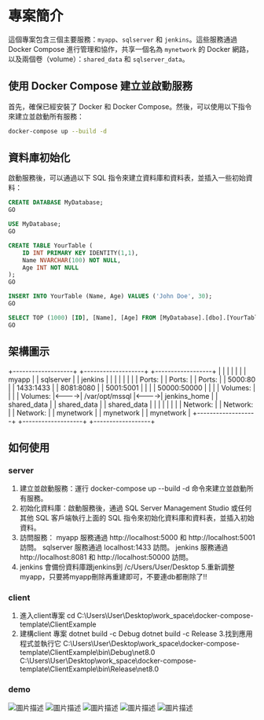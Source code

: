 # 專案簡介

這個專案包含三個主要服務：`myapp`、`sqlserver` 和 `jenkins`。這些服務通過 Docker Compose 進行管理和協作，共享一個名為 `mynetwork` 的 Docker 網路，以及兩個卷（volume）：`shared_data` 和 `sqlserver_data`。

## 使用 Docker Compose 建立並啟動服務

首先，確保已經安裝了 Docker 和 Docker Compose。然後，可以使用以下指令來建立並啟動所有服務：

```sh
docker-compose up --build -d

```

## 資料庫初始化

啟動服務後，可以通過以下 SQL 指令來建立資料庫和資料表，並插入一些初始資料：

``` sql
CREATE DATABASE MyDatabase;
GO

USE MyDatabase;
GO

CREATE TABLE YourTable (
    ID INT PRIMARY KEY IDENTITY(1,1),
    Name NVARCHAR(100) NOT NULL,
    Age INT NOT NULL
);
GO

INSERT INTO YourTable (Name, Age) VALUES ('John Doe', 30);
GO

SELECT TOP (1000) [ID], [Name], [Age] FROM [MyDatabase].[dbo].[YourTable];
GO
```

## 架構圖示

+-------------------+      +-------------------+      +------------------+ 
|                   |      |                   |      |                  | 
|      myapp        |      |     sqlserver     |      |      jenkins     | 
|                   |      |                   |      |                  | 
|   Ports:          |      |   Ports:          |      |   Ports:         | 
|    5000:80        |      |    1433:1433      |      |    8081:8080     | 
|    5001:5001      |      |                   |      |    50000:50000   | 
|                   |      |   Volumes:        |      |                  | 
|   Volumes:        |<---->|   /var/opt/mssql  |<---->|   jenkins_home   | 
|    shared_data    |      |   shared_data     |      |   shared_data    | 
|                   |      |                   |      |                  | 
|   Network:        |      |   Network:        |      |   Network:       | 
|    mynetwork      |      |    mynetwork      |      |    mynetwork     | 
+-------------------+      +-------------------+      +------------------+ 


## 如何使用

### server

1. 建立並啟動服務：運行 docker-compose up --build -d 命令來建立並啟動所有服務。
2. 初始化資料庫：啟動服務後，通過 SQL Server Management Studio 或任何其他 SQL 客戶端執行上面的 SQL 指令來初始化資料庫和資料表，並插入初始資料。
3. 訪問服務：
myapp 服務通過 http://localhost:5000 和 http://localhost:5001 訪問。
sqlserver 服務通過 localhost:1433 訪問。
jenkins 服務通過 http://localhost:8081 和 http://localhost:50000 訪問。
4. jenkins 會備份資料庫跟jenkins到 /c/Users/User/Desktop
5.重新調整myapp，只要將myapp刪除再重建即可，不要連db都刪除了!!

### client

1. 進入client專案
    cd C:\Users\User\Desktop\work_space\docker-compose-template\ClientExample
2. 建構client 專案
    dotnet build -c Debug
    dotnet build -c Release
3.找到應用程式並執行它
    C:\Users\User\Desktop\work_space\docker-compose-template\ClientExample\bin\Debug\net8.0
    C:\Users\User\Desktop\work_space\docker-compose-template\ClientExample\bin\Release\net8.0


### demo

![圖片描述](圖片路徑)
![圖片描述](圖片路徑)
![圖片描述](圖片路徑)
![圖片描述](圖片路徑)
![圖片描述](圖片路徑)